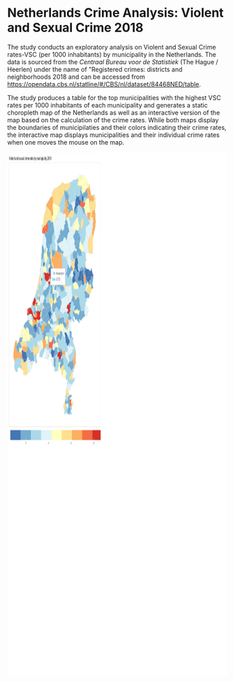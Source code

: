 # Netherlands Crime Analysis: Violent and Sexual Crime 2018

The study conducts an exploratory analysis on Violent and Sexual Crime rates-VSC (per 1000 inhabitants) by municipality in the Netherlands. The data is sourced from the *Centraal Bureau voor de Statistiek* (The Hague / Heerlen) under the name of "Registered crimes: districts and neighborhoods 2018 and can be accessed from https://opendata.cbs.nl/statline/#/CBS/nl/dataset/84468NED/table.

The study produces a table for the top municipalities with the highest VSC rates per 1000 inhabitants of each municipality and generates a static choropleth map of the Netherlands as well as an interactive version of the map based on the calculation of the crime rates. While both maps display the boundaries of municipilaties and their colors indicating their crime rates, the interactive map displays municipalities and their individual crime rates when one moves the mouse on the map.


<img align="left" width="1200" height="1200" src="/Images/NL_crime_rates_interactive_map.png"> 
